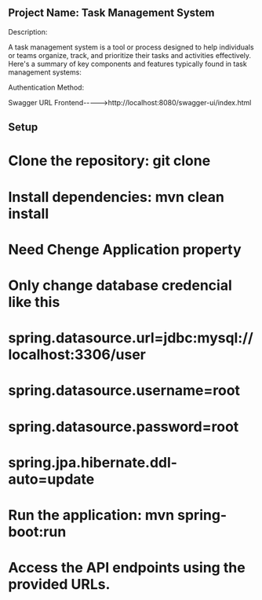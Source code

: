 ## Project Name: Task Management System
Description:

A task management system is a tool or process designed to help individuals or teams organize, track, and prioritize their tasks and activities effectively. Here's a summary of key components and features typically found in task management systems:

Authentication Method:


Swagger URL Frontend----->http://localhost:8080/swagger-ui/index.html


## Setup

# Clone the repository: git clone <repository-url>
# Install dependencies: mvn clean install
# Need Chenge Application property
# Only change database credencial like this
# spring.datasource.url=jdbc:mysql://localhost:3306/user

# spring.datasource.username=root

# spring.datasource.password=root

# spring.jpa.hibernate.ddl-auto=update

# Run the application: mvn spring-boot:run
# Access the API endpoints using the provided URLs.
